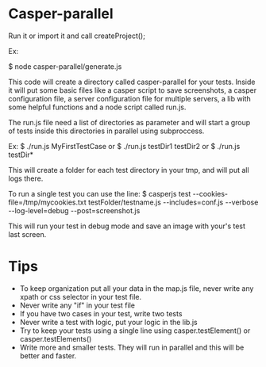 
Casper-parallel
==========

Run it or import it and call createProject();

Ex:

$ node casper-parallel/generate.js

This code will create a directory called casper-parallel for your tests. Inside it will put some basic files like a casper script to save screenshots, a casper configuration file, a server configuration file for multiple servers, a lib with some helpful functions and a node script called run.js.

The run.js file need a list of directories as parameter and will start a group of tests inside this directories in parallel using subproccess.

Ex:
$ ./run.js MyFirstTestCase
or
$ ./run.js testDir1 testDir2
or
$ ./run.js testDir*

This will create a folder for each test directory in your tmp, and will put all logs there.

To run a single test you can use the line:
$ casperjs test --cookies-file=/tmp/mycookies.txt testFolder/testname.js --includes=conf.js  --verbose --log-level=debug --post=screenshot.js

This will run your test in debug mode and save an image with your's test last screen.

Tips
====

 - To keep organization put all your data in the map.js file, never write any xpath or css selector in your test file.
 - Never write any "if" in your test file
 - If you have two cases in your test, write two tests
 - Never write a test with logic, put your logic in the lib.js
 - Try to keep your tests using a single line using casper.testElement() or casper.testElements()
 - Write more and smaller tests. They will run in parallel and this will be better and faster.
